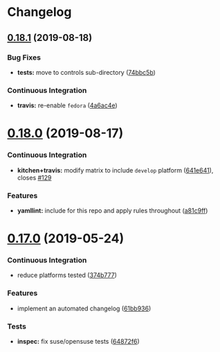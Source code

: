 # Changelog

## [0.18.1](https://github.com/saltstack-formulas/bind-formula/compare/v0.18.0...v0.18.1) (2019-08-18)


### Bug Fixes

* **tests:** move to controls sub-directory ([74bbc5b](https://github.com/saltstack-formulas/bind-formula/commit/74bbc5b))


### Continuous Integration

* **travis:** re-enable `fedora` ([4a6ac4e](https://github.com/saltstack-formulas/bind-formula/commit/4a6ac4e))

# [0.18.0](https://github.com/saltstack-formulas/bind-formula/compare/v0.17.0...v0.18.0) (2019-08-17)


### Continuous Integration

* **kitchen+travis:** modify matrix to include `develop` platform ([641e641](https://github.com/saltstack-formulas/bind-formula/commit/641e641)), closes [#129](https://github.com/saltstack-formulas/bind-formula/issues/129)


### Features

* **yamllint:** include for this repo and apply rules throughout ([a81c9ff](https://github.com/saltstack-formulas/bind-formula/commit/a81c9ff))

# [0.17.0](https://github.com/saltstack-formulas/bind-formula/compare/v0.16.0...v0.17.0) (2019-05-24)


### Continuous Integration

* reduce platforms tested ([374b777](https://github.com/saltstack-formulas/bind-formula/commit/374b777))


### Features

* implement an automated changelog ([61bb936](https://github.com/saltstack-formulas/bind-formula/commit/61bb936))


### Tests

* **inspec:** fix suse/opensuse tests ([64872f6](https://github.com/saltstack-formulas/bind-formula/commit/64872f6))
